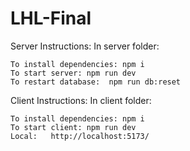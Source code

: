 # LHL-Final

Server Instructions: 
    In server folder: 
    
    To install dependencies: npm i
    To start server: npm run dev
    To restart database:  npm run db:reset

Client Instructions:
    In client folder: 
    
    To install dependencies: npm i
    To start client: npm run dev
    Local:   http://localhost:5173/
